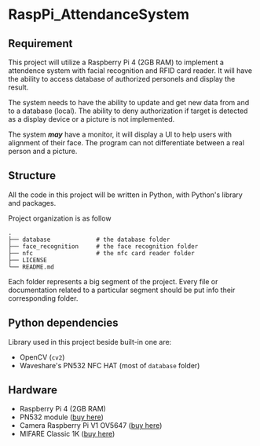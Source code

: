 # RaspPi_AttendanceSystem

## Requirement

This project will utilize a Raspberry Pi 4 (2GB RAM) to implement a attendence system with facial recognition and RFID card reader. It will have the ability to access database of authorized personels and display the result.

The system needs to have the ability to update and get new data from and to a database (local). The ability to deny authorization if target is detected as a display device or a picture is not implemented.

The system ***may*** have a monitor, it will display a UI to help users with alignment of their face. The program can not differentiate between a real person and a picture.

## Structure

All the code in this project will be written in Python, with Python's library and packages.

Project organization is as follow
```
.
├── database             # the database folder
├── face_recognition     # the face recognition folder
├── nfc                  # the nfc card reader folder
├── LICENSE
└── README.md
```

Each folder represents a big segment of the project. Every file or documentation related to a particular segment should be put info their corresponding folder.

## Python dependencies

Library used in this project beside built-in one are:

- OpenCV (`cv2`)
- Waveshare's PN532 NFC HAT (most of `database` folder)

## Hardware

- Raspberry Pi 4 (2GB RAM)
- PN532 module ([buy here](https://hshop.vn/products/mach-rfid-nfc-13-56mhz-pn532))
- Camera Raspberry Pi V1 OV5647 ([buy here](https://hshop.vn/products/camera-raspberry-pi))
- MIFARE Classic 1K ([buy here](https://hshop.vn/products/the-nhua-nfc-philips-s50rfid-13-56-mhz))
